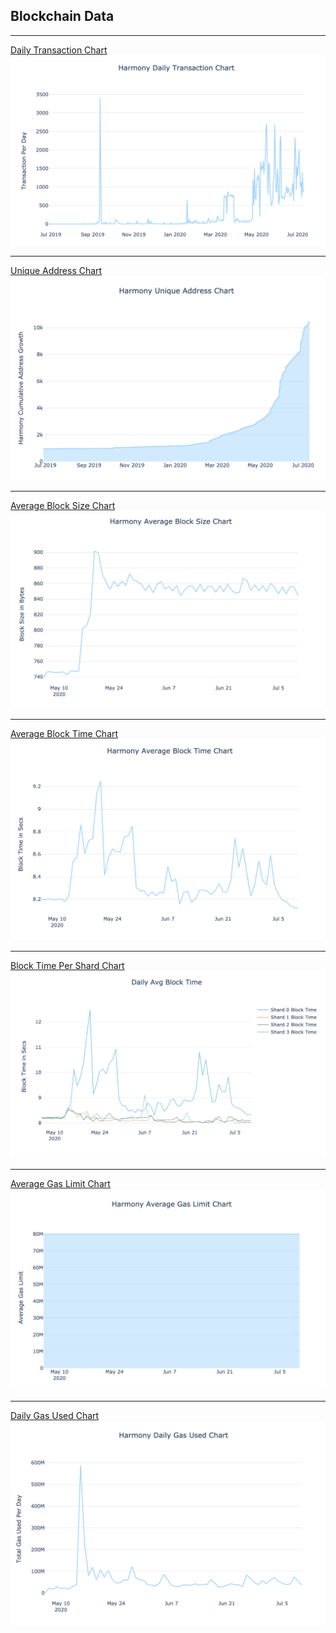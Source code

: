 ## Blockchain Data

---
[Daily Transaction Chart](daily_txs_count.html)
<img src="../../thumbnail/txs.png?raw=true"/>

---
[Unique Address Chart](unique_address.html)
<img src="../../thumbnail/address.png?raw=true"/>

---
[Average Block Size Chart](avg_size.html)
<img src="../../thumbnail/size.png?raw=true"/>

---
[Average Block Time Chart](avg_block_time.html)
<img src="../../thumbnail/time.png?raw=true"/>

---
[Block Time Per Shard Chart](daily_avg_block_time.html)
<img src="../../thumbnail/shard_time.png?raw=true"/>

---
[Average Gas Limit Chart](avg_gas_limit.html)
<img src="../../thumbnail/limit.png?raw=true"/>

---
[Daily Gas Used Chart](daily_gas_used.html)
<img src="../../thumbnail/used.png?raw=true"/>


